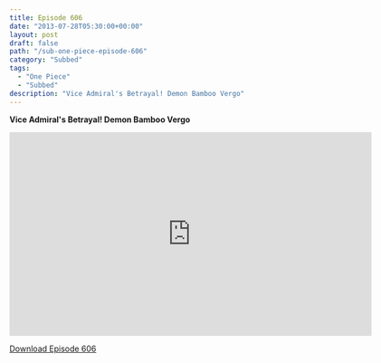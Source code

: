 ```yaml
---
title: Episode 606
date: "2013-07-28T05:30:00+00:00"
layout: post
draft: false
path: "/sub-one-piece-episode-606"
category: "Subbed"
tags:
  - "One Piece"
  - "Subbed"
description: "Vice Admiral's Betrayal! Demon Bamboo Vergo"
---
```


**Vice Admiral's Betrayal! Demon Bamboo Vergo**

<iframe width="640" height="360" src="https://www.rapidvideo.com/e/G6FRPFS2AW" frameborder="0" marginwidth=0 marginheight=0 scrolling=no allowfullscreen></iframe>

<a href="http://ouo.io/qs/eCodkFEQ?s=https://rapidvid.to/d/https://www.rapidvideo.com/e/G6FRPFS2AW">Download Episode 606</a>

